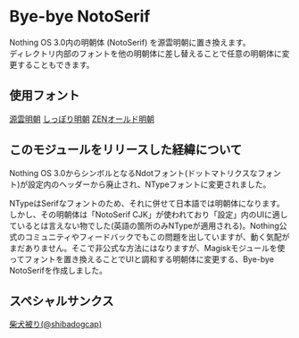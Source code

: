 # Bye-bye NotoSerif
Nothing OS 3.0内の明朝体 (NotoSerif) を源雲明朝に置き換えます。<br>
ディレクトリ内部のフォントを他の明朝体に差し替えることで任意の明朝体に変更することもできます。

## 使用フォント
[源雲明朝](https://github.com/ButTaiwan/genwan-font) [しっぽり明朝](https://fontdasu.com/shippori-mincho/) [ZENオールド明朝](https://github.com/googlefonts/zen-oldmincho)

## このモジュールをリリースした経緯について
Nothing OS 3.0からシンボルとなるNdotフォント(ドットマトリクスなフォント)が設定内のヘッダーから廃止され、NTypeフォントに変更されました。

NTypeはSerifなフォントのため、それに併せて日本語では明朝体になります。<br>
しかし、その明朝体は「NotoSerif CJK」が使われており「設定」内のUIに適しているとは言えない物でした(英語の箇所のみNTypeが適用される)。Nothing公式のコミュニティやフィードバックでもこの問題を出していますが、動く気配がまだありません。そこで非公式な方法にはなりますが、Magiskモジュールを使ってフォントを置き換えることでUIと調和する明朝体に変更する、Bye-bye NotoSerifを作成しました。

## スペシャルサンクス
[柴犬被り(@shibadogcap)](https://github.com/shibadogcap)
